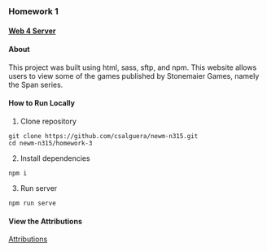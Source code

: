 ### Homework 1

#### [Web 4 Server](https://in-info-web4.luddy.indianapolis.iu.edu/~csalguer/homework-3/)

#### About

This project was built using html, sass, sftp, and npm. This website allows users to view some of the games published by Stonemaier Games, namely the Span series.

#### How to Run Locally

1. Clone repository

```
git clone https://github.com/csalguera/newm-n315.git
cd newm-n315/homework-3
```

2. Install dependencies

```
npm i
```


3. Run server

```
npm run serve
```

#### View the Attributions

[Attributions](./attributions.md)